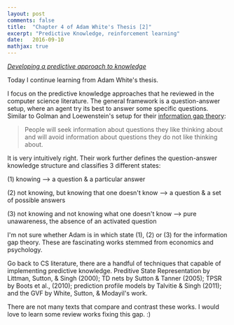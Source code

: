 ```yaml
---
layout: post
comments: false
title:  "Chapter 4 of Adam White's Thesis [2]"
excerpt: "Predictive Knowledge, reinforcement learning"
date:   2016-09-10
mathjax: true
---
```


[*Developing a predictive approach to knowledge*](http://citeseerx.ist.psu.edu/viewdoc/download?doi=10.1.1.698.7096&rep=rep1&type=pdf)

Today I continue learning from Adam White's thesis.

I focus on the predictive knowledge approaches that he reviewed in the computer science literature.
The general framework is a question-answer setup, where an agent try its best to answer some specific questions.
Similar to Golman and Loewenstein's setup for their [information gap theory](https://www.cmu.edu/dietrich/sds/docs/golman/golman_loewenstein_curiosity.pdf):

> People will seek information about questions they like thinking about and will avoid information about questions they do not like thinking about.

It is very intuitively right.
Their work further defines the question-answer knowledge structure and classifies 3 different states:

(1) knowing --> a question & a particular answer

(2) not knowing, but knowing that one doesn't know --> a question & a set of possible answers

(3) not knowing and not knowing what one doesn't know --> pure unawareness, the absence of an activated question


I'm not sure whether Adam is in which state (1), (2) or (3) for the information gap theory. 
These are fascinating works stemmed from economics and psychology.

Go back to CS literature, there are a handful of techniques that capable of implementing predictive knowledge.
Preditive State Representation by Littman, Sutton, & Singh (2000);
TD nets by Sutton & Tanner (2005);
TPSR by Boots et al., (2010);
prediction profile models by Talvitie & Singh (2011);
and the GVF by White, Sutton, & Modayil's work.

There are not many texts that compare and contrast these works. 
I would love to learn some review works fixing this gap. :)






